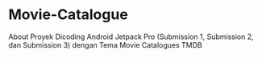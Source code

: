 # Movie-Catalogue
About Proyek Dicoding Android Jetpack Pro (Submission 1, Submission 2, dan Submission 3) dengan Tema Movie Catalogues TMDB
